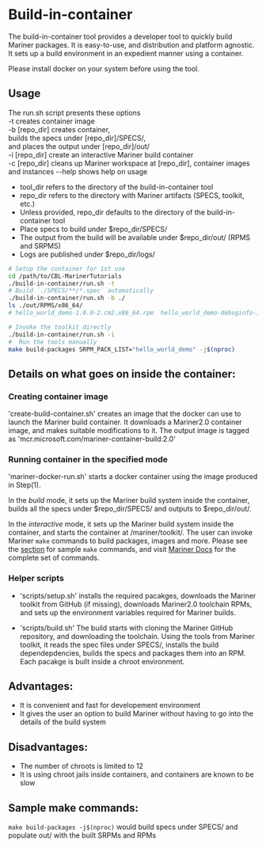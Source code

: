 # Build-in-container
The build-in-container tool provides a developer tool to quickly build Mariner packages. It is easy-to-use, and distribution and platform agnostic. It sets up a build environment in an expedient manner using a container.

Please install docker on your system before using the tool.

## Usage
The run.sh script presents these options <br />
    -t                  creates container image <br />
    -b [repo_dir]       creates container, <br />
                        builds the specs under [repo_dir]/SPECS/, <br />
                        and places the output under [repo_dir]/out/ <br />
    -i [repo_dir]       create an interactive Mariner build container <br />
    -c [repo_dir]       cleans up Mariner workspace at [repo_dir], container images and instances
    --help              shows help on usage <br />

- tool_dir refers to the directory of the build-in-container tool <br/>
- repo_dir refers to the directory with Mariner artifacts (SPECS, toolkit, etc.) <br/>
- Unless provided, repo_dir defaults to the directory of the build-in-container tool <br />
- Place specs to build under $repo_dir/SPECS/ <br />
- The output from the build will be available under $repo_dir/out/ (RPMS and SRPMS) <br />
- Logs are published under $repo_dir/logs/ <br />

``` bash
# Setup the container for 1st use
cd /path/to/CBL-MarinerTutorials
./build-in-container/run.sh -t
# Build `./SPECS/**/*.spec` automatically
./build-in-container/run.sh -b ./
ls ./out/RPMS/x86_64/
# hello_world_demo-1.0.0-2.cm2.x86_64.rpm  hello_world_demo-debuginfo-1.0.0-2.cm2.x86_64.rpm

# Invoke the toolkit directly
./build-in-container/run.sh -i
#  Run the tools manually
make build-packages SRPM_PACK_LIST="hello_world_demo" -j$(nproc)
```

## Details on what goes on inside the container:
### Creating container image
'create-build-container.sh' creates an image that the docker can use to launch the Mariner build container. It downloads a Mariner2.0 container image, and makes suitable modifications to it. The output image is tagged as 'mcr.microsoft.com/mariner-container-build:2.0'

### Running container in the specified mode
'mariner-docker-run.sh' starts a docker container using the image produced in Step(1). 

In the _build_ mode, it sets up the Mariner build system inside the container, builds all the specs under $repo_dir/SPECS/ and outputs to $repo_dir/out/.

In the _interactive_ mode, it sets up the Mariner build system inside the container, and starts the container at /mariner/toolkit/. The user can invoke Mariner `make` commands to build packages, images and more. Please see the [section](https://github.com/microsoft/CBL-MarinerTutorials/tree/main/buildInContainer/build-in-container#sample-make-commands) for sample `make` commands, and visit [Mariner Docs](https://github.com/microsoft/CBL-Mariner/blob/2.0/toolkit/docs/building/building.md) for the complete set of commands. 

### Helper scripts

- 'scripts/setup.sh' installs the required pacakges, downloads the Mariner toolkit from GitHub (if missing), downloads Mariner2.0 toolchain RPMs, and sets up the environment variables required for Mariner builds.

- 'scripts/build.sh' The build starts with cloning the Mariner GitHub repository, and downloading the toolchain. Using the tools from Mariner toolkit, it reads the spec files under SPECS/, installs the build dependepdencies, builds the specs and packages them into an RPM. Each pacakge is built inside a chroot environment.

## Advantages:
- It is convenient and fast for developement environment
- It gives the user an option to build Mariner without having to go into the details of the build system

## Disadvantages:
- The number of chroots is limited to 12
- It is using chroot jails inside containers, and containers are known to be slow

## Sample make commands:
`make build-packages -j$(nproc)` would build specs under SPECS/ and populate out/ with the built SRPMs and RPMs
